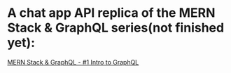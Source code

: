 # A chat app API replica of the MERN Stack & GraphQL series(not finished yet):
[MERN Stack & GraphQL - #1 Intro to GraphQL](https://www.youtube.com/watch?v=HKqbBrl_fKc&list=PLcCp4mjO-z9_y8lByvIfNgA_F18l-soQv)